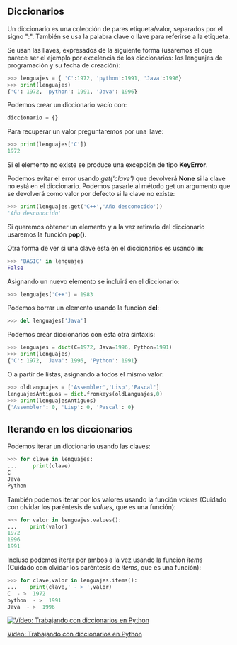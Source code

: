 ## Diccionarios

Un diccionario es una colección de pares etiqueta/valor, separados por el signo ":". También se usa la palabra clave o llave para referirse a la etiqueta.

Se usan las llaves, expresados de la siguiente forma (usaremos el que parece ser el ejemplo por excelencia de los diccionarios: los lenguajes de programación y su fecha de creación):

```python
>>> lenguajes = { 'C':1972, 'python':1991, 'Java':1996}
>>> print(lenguajes)
{'C': 1972, 'python': 1991, 'Java': 1996}
```
Podemos crear un diccionario vacío con:

```python
diccionario = {}
```

Para recuperar un valor preguntaremos por una llave:

```python
>>> print(lenguajes['C'])
1972
```

Si el elemento no existe se produce una excepción de tipo **KeyError**.

Podemos evitar el error usando *get('clave')* que devolverá **None** si la clave no está en el diccionario. Podemos pasarle al método get un argumento que se devolverá como valor por defecto si la clave no existe:

```python
>>> print(lenguajes.get('C++','Año desconocido'))
'Año desconocido'
```

Si queremos obtener un elemento y a la vez retirarlo del diccionario usaremos la función **pop()**.

Otra forma de ver si una clave está en el diccionarios es usando **in**:

```python
>>> 'BASIC' in lenguajes
False
```
Asignando un nuevo elemento se incluirá en el diccionario:

```python
>>> lenguajes['C++'] = 1983
```
Podemos borrar un elemento usando la función **del**:

```python
>>> del lenguajes['Java']
```

Podemos crear diccionarios con esta otra sintaxis:


```python
>>> lenguajes = dict(C=1972, Java=1996, Python=1991)
>>> print(lenguajes)
{'C': 1972, 'Java': 1996, 'Python': 1991}
```
O a partir de listas, asignando a todos el mismo valor:

```python
>>> oldLanguajes = ['Assembler','Lisp','Pascal']
lenguajesAntiguos = dict.fromkeys(oldLanguajes,0)
>>> print(lenguajesAntiguos)
{'Assembler': 0, 'Lisp': 0, 'Pascal': 0}
```

## Iterando en los diccionarios

Podemos iterar un diccionario usando las claves:

```python
>>> for clave in lenguajes:
...     print(clave)
C
Java
Python
```

También podemos iterar por los valores usando la función *values* (Cuidado con olvidar los paréntesis de *values*, que es una función):

```python
>>> for valor in lenguajes.values():
...    print(valor)
1972
1996
1991
```

Incluso podemos iterar por ambos a la vez usando la función *items* (Cuidado con olvidar los paréntesis de *items*, que es una función):

```python
>>> for clave,valor in lenguajes.items():
...    print(clave,' - > ',valor)
C  - >  1972
python  - >  1991
Java  - >  1996
```

[![Vídeo: Trabajando con diccionarios en Python](https://img.youtube.com/vi/d4lk8ImDTQQ/0.jpg)](https://drive.google.com/file/d/1H-AyasUYnxVW6Vq2ja0AV5CMwe0Ms__0/view?usp=sharing)


[Vídeo: Trabajando con diccionarios en Python](https://drive.google.com/file/d/1H-AyasUYnxVW6Vq2ja0AV5CMwe0Ms__0/view?usp=sharing)


